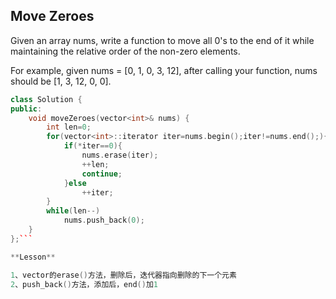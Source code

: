 
## Move Zeroes

 Given an array nums, write a function to move all 0's to the end of it while maintaining the relative order of the non-zero elements.

For example, given nums = [0, 1, 0, 3, 12], after calling your function, nums should be [1, 3, 12, 0, 0]. 
```C++
class Solution {
public:
    void moveZeroes(vector<int>& nums) {
        int len=0;
        for(vector<int>::iterator iter=nums.begin();iter!=nums.end();){
            if(*iter==0){
                nums.erase(iter);
                ++len;
                continue;
            }else
                ++iter;
        }
        while(len--)
            nums.push_back(0);
    }
};```

**Lesson**

1、vector的erase()方法，删除后，迭代器指向删除的下一个元素
2、push_back()方法，添加后，end()加1